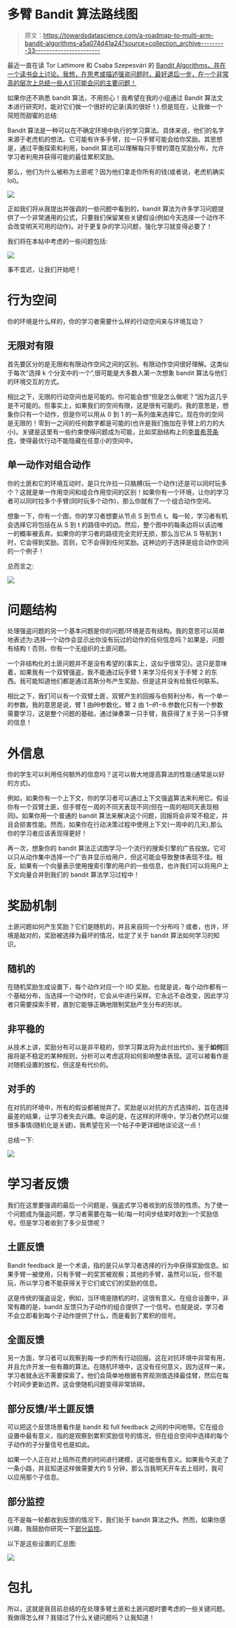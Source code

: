 # 多臂 Bandit 算法路线图

> 原文：<https://towardsdatascience.com/a-roadmap-to-multi-arm-bandit-algorithms-a5a074d41a24?source=collection_archive---------33----------------------->

最近一直在读 Tor Lattimore 和 Csaba Szepesvári 的 [Bandit Algorithms，并在一个读书会上讨论。我想，在思考或描述强盗问题时，最好退后一步，在一个非常高的层次上总结一些人们可能会问的主要问题！](https://tor-lattimore.com/downloads/book/book.pdf)

如果你还不熟悉 bandit 算法，不用担心！我希望在我的小组通过 Bandit 算法文本进行研究时，能对它们做一个很好的记录(真的很好！).但是现在，让我做一个简短而甜蜜的总结:

Bandit 算法是一种可以在不确定环境中执行的学习算法。具体来说，他们的名字来源于老虎机的想法。它可能有许多手臂，拉一只手臂可能会给你奖励。其思想是，通过平衡探索和利用，bandit 算法可以理解每只手臂的潜在奖励分布，允许学习者利用并获得可能的最佳累积奖励。

那么，他们为什么被称为土匪呢？因为他们拿走你所有的钱(或者说，老虎机确实 lol)。

![](img/0e7335cd7faa2f3fa8a44986a1500fae.png)

正如我们将从我提出并强调的一些问题中看到的，bandit 算法为许多学习问题提供了一个非常通用的公式，只要我们保留某些关键假设(例如今天选择一个动作不会改变明天可用的动作)。对于更复杂的学习问题，强化学习就变得必要了！

我们将在本帖中考虑的一些问题包括:

![](img/a40f1f72a58ec3c9f0571a3c40406b9b.png)

事不宜迟，让我们开始吧！

# 行为空间

你的环境是什么样的，你的学习者需要什么样的行动空间来与环境互动？

## 无限对有限

首先要区分的是无限和有限动作空间之间的区别。有限动作空间很好理解。这类似于每次“选择 k 个分支中的一个”,很可能是大多数人第一次想象 bandit 算法与他们的环境交互的方式。

相比之下，无限的行动空间也是可能的。你可能会想“但是怎么做呢？”因为这几乎是不可能的。但事实上，如果我们的空间有限，这是很有可能的。我的意思是，想象你只有一个动作，但是你可以用从 0 到 1 的一系列值来选择它。现在你的空间是无限的！零到一之间的任何数字都是可能的(也许是我们施加在手臂上的力的大小)。关键是这里有一些约束使得问题成为可能，比如奖励结构上的[李普希茨条件](https://en.wikipedia.org/wiki/Lipschitz_continuity)，使得最优行动不能隐藏在任意小的空间中。

## 单一动作对组合动作

你的土匪和它的环境互动时，是只允许拉一只胳膊(玩一个动作)还是可以同时玩多个？这就是单一作用空间和组合作用空间的区别！如果你有一个环境，让你的学习者可以同时拉多个手臂(同时玩多个动作)，那么你就有了一个组合动作空间。

想象一下，你有一个图，你的学习者想要从节点 S 到节点 t。每一轮，学习者有机会选择它将包括在从 S 到 t 的路径中的边。然后，整个图中的每条边将以该边唯一的概率被丢弃。如果你的学习者的路径完全完好无损，那么当它从 S 导航到 t 时，它会得到奖励。否则，它不会得到任何奖励。这种边的子选择是组合动作空间的一个例子！

总而言之:

![](img/43c1d97665af38006980ae58de1c39db.png)

# 问题结构

处理强盗问题的另一个基本问题是你的问题/环境是否有结构。我的意思可以简单地表述为:选择一个动作会显示出你没有玩过的动作的任何信息吗？如果是，问题有结构！否则，你有一个无组织的土匪问题。

一个非结构化的土匪问题并不是没有希望的(事实上，这似乎很常见)。这只是意味着，如果我有一个双臂强盗，我不能通过玩手臂 1 来学习任何关于手臂 2 的东西。我可能知道他们都是通过高斯分布产生奖励，但是这并没有给我任何联系。

相比之下，我们可以有一个双臂土匪，双臂产生的回报与伯努利分布，有一个单一的参数。我的意思是说，臂 1 由𝜃θ参数化，臂 2 由 1−𝜃1−θ.参数化只有一个参数需要学习，这是整个问题的基础，通过弹奏第一只手臂，我获得了关于另一只手臂的信息！

# 外信息

你的学生可以利用任何额外的信息吗？这可以极大地提高算法的性能(通常是以好的方式)。

例如，如果你有一个上下文，你的学习者可以通过上下文强盗算法来利用它。假设你有一个双臂土匪，但手臂在一周的不同天表现不同(但在一周的相同天表现相同)。如果你用一个普通的 bandit 算法来解决这个问题，回报将会非常不稳定，并且会损害性能。然而，如果你在行动决策过程中使用上下文(一周中的几天),那么你的学习者应该表现得更好！

再一次，想象你的 bandit 算法正试图学习一个流行的搜索引擎的广告投放。它可以只从动作集中选择一个广告并显示给用户，但这可能会导致整体表现不佳。相反，如果有一个向量表示使用搜索引擎的用户的一些信息，也许我们可以将用户上下文向量合并到我们的 bandit 算法学习过程中！

# 奖励机制

土匪问题如何产生奖励？它们是随机的，并且来自同一个分布吗？或者，也许，环境是敌对的，奖励被选择为最坏的情况，给定了关于 bandit 算法如何学习的知识。

## 随机的

在随机奖励生成设置下，每个动作对应一个 IID 奖励。也就是说，每个动作都有一个基础分布，当选择一个动作时，它会从中进行采样。它永远不会改变，因此学习者只需要探索手臂，直到它能够正确地限制奖励产生分布的形状。

## 非平稳的

从技术上讲，奖励分布可以是非平稳的，但学习算法将为此付出代价。鉴于**如何**回报将是不稳定的某种规则，分析可以考虑这将如何影响整体表现。这可以被看作是对随机设置的放松，但这是有代价的。

## 对手的

在对抗的环境中，所有的假设都被抛弃了。奖励是以对抗的方式选择的，旨在选择最差的结果，让学习者失去兴趣。幸运的是，在这样的环境中，学习者仍然可以做很多事情(随机化是关键)。我希望在另一个帖子中更详细地谈论这一点！

总结一下:

![](img/5c0ada0692d221394a0b40781bc0fff8.png)

# 学习者反馈

我们在这里要强调的最后一个问题是，强盗式学习者收到的反馈的性质。为了使一个问题成为强盗问题，学习者需要在每一轮/每一时间步结束时收到一个奖励信号。但是学习者收到了多少反馈呢？

## 土匪反馈

Bandit feedback 是一个术语，指的是只从学习者选择的行为中获得奖励信息。如果手臂一被使用，只有手臂一的奖赏被观察；其他的手臂，虽然可以玩，但不能玩，所以学习者不能获得关于它们或它们的奖励的信息。

这是传统的强盗设定，例如，当环境是随机的时，这很有意义。在组合设置中，非常有趣的是，bandit 反馈只为子动作的组合提供了一个信号。也就是说，学习者不会立即看到每个子动作提供了什么，而是看到了累积的信号。

## 全面反馈

另一方面，学习者可以观察到每一步的所有行动回报。这在对抗环境中非常有用，并且允许开发一些有趣的算法。在随机环境中，这没有任何意义，因为这样一来，学习者就永远不需要探索了。他们会简单地根据有界观测值选择最佳臂，然后在每个时间步更新边界。这会使随机问题变得非常琐碎。

## 部分反馈/半土匪反馈

可以把这个反馈场景看作是 bandit 和 full feedback 之间的中间地带。它在组合设置中最有意义，指的是观察到累积奖励信号的情况，但在组合空间中选择的每个子动作的子分量信号也是如此。

如果一个人正在对上班所花费的时间进行建模，这可能很有意义。如果我今天走了一条小路，并且知道这样做需要大约 5 分钟，那么当我明天开车去上班时，我可以应用那个子信息。

## 部分监控

在不是每一轮都收到反馈的情况下，我们处于 bandit 算法之外。然而，如果你感兴趣，我鼓励你研究一下[部分监控](https://arxiv.org/pdf/1902.00470.pdf)。

以下是这些设置的汇总图:

![](img/65ccb969847e5185ce0d91050a25cb54.png)

# 包扎

所以，这就是我目前总结的在处理多臂土匪和土匪问题时要考虑的一些关键问题。我做得怎么样？我错过了什么关键问题吗？让我知道！